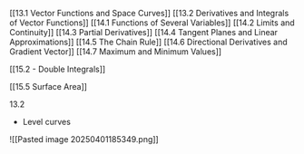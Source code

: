 
[[13.1 Vector Functions and Space Curves]]
[[13.2 Derivatives and Integrals of Vector Functions]]
[[14.1 Functions of Several Variables]]
[[14.2 Limits and Continuity]]
[[14.3 Partial Derivatives]]
[[14.4 Tangent Planes and Linear Approximations]]
[[14.5 The Chain Rule]]
[[14.6 Directional Derivatives and Gradient Vector]]
[[14.7 Maximum and Minimum Values]]

[[15.2 - Double Integrals]]


[[15.5 Surface Area]]


13.2
- Level curves 

![[Pasted image 20250401185349.png]]